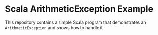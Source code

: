 # Scala ArithmeticException Example

This repository contains a simple Scala program that demonstrates an `ArithmeticException` and shows how to handle it.